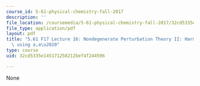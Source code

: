 ```yaml
---
course_id: 5-61-physical-chemistry-fall-2017
description: ''
file_location: /coursemedia/5-61-physical-chemistry-fall-2017/32cd5335e145171258212bef4f244596_MIT5_61F17_lec16.pdf
file_type: application/pdf
layout: pdf
title: "5.61 F17 Lecture 16: Nondegenerate Perturbation Theory II: Harmonic Oscillators\
  \ using a,a\u2020"
type: course
uid: 32cd5335e145171258212bef4f244596

---
```

None